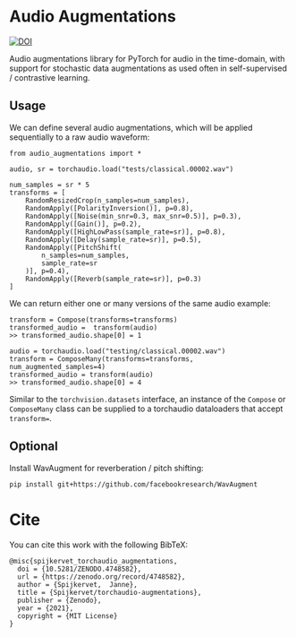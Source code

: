 # Audio Augmentations
[![DOI](https://zenodo.org/badge/214236225.svg)](https://zenodo.org/badge/latestdoi/214236225)

Audio augmentations library for PyTorch for audio in the time-domain, with support for stochastic data augmentations as used often in self-supervised / contrastive learning.


## Usage
We can define several audio augmentations, which will be applied sequentially to a raw audio waveform:
```
from audio_augmentations import *

audio, sr = torchaudio.load("tests/classical.00002.wav")

num_samples = sr * 5
transforms = [
    RandomResizedCrop(n_samples=num_samples),
    RandomApply([PolarityInversion()], p=0.8),
    RandomApply([Noise(min_snr=0.3, max_snr=0.5)], p=0.3),
    RandomApply([Gain()], p=0.2),
    RandomApply([HighLowPass(sample_rate=sr)], p=0.8),
    RandomApply([Delay(sample_rate=sr)], p=0.5),
    RandomApply([PitchShift(
        n_samples=num_samples,
        sample_rate=sr
    )], p=0.4),
    RandomApply([Reverb(sample_rate=sr)], p=0.3)
]
```

We can return either one or many versions of the same audio example:
```
transform = Compose(transforms=transforms)
transformed_audio =  transform(audio)
>> transformed_audio.shape[0] = 1
```

```
audio = torchaudio.load("testing/classical.00002.wav")
transform = ComposeMany(transforms=transforms, num_augmented_samples=4)
transformed_audio = transform(audio)
>> transformed_audio.shape[0] = 4
```

Similar to the `torchvision.datasets` interface, an instance of the `Compose` or `ComposeMany` class can be supplied to a torchaudio dataloaders that accept `transform=`.


## Optional
Install WavAugment for reverberation / pitch shifting:
```
pip install git+https://github.com/facebookresearch/WavAugment
```

# Cite
You can cite this work with the following BibTeX:
```
@misc{spijkervet_torchaudio_augmentations,
  doi = {10.5281/ZENODO.4748582},
  url = {https://zenodo.org/record/4748582},
  author = {Spijkervet,  Janne},
  title = {Spijkervet/torchaudio-augmentations},
  publisher = {Zenodo},
  year = {2021},
  copyright = {MIT License}
}
```
